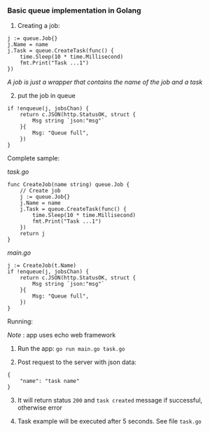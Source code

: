 ### Basic queue implementation in Golang

1. Creating a job:

```
j := queue.Job{}
j.Name = name
j.Task = queue.CreateTask(func() {
    time.Sleep(10 * time.Millisecond)
    fmt.Print("Task ...1")
})
```

_A job is just a wrapper that contains the name of the job and a task_

2.  put the job in queue

```
if !enqueue(j, jobsChan) {
    return c.JSON(http.StatusOK, struct {
        Msg string `json:"msg"`
    }{
        Msg: "Queue full",
    })
}
```

Complete sample:

_task.go_

```
func CreateJob(name string) queue.Job {
	// Create job
	j := queue.Job{}
	j.Name = name
	j.Task = queue.CreateTask(func() {
		time.Sleep(10 * time.Millisecond)
		fmt.Print("Task ...1")
	})
	return j
}
```

_main.go_

```
j := CreateJob(t.Name)
if !enqueue(j, jobsChan) {
    return c.JSON(http.StatusOK, struct {
        Msg string `json:"msg"`
    }{
        Msg: "Queue full",
    })
}
```

Running:

_Note_ : app uses echo web framework

1. Run the app: `go run main.go task.go`

2. Post request to the server with json data:

```
{
    "name": "task name"
}
```

3. It will return status `200` and `task created` message if successful, otherwise error

4. Task example will be executed after 5 seconds. See file `task.go`